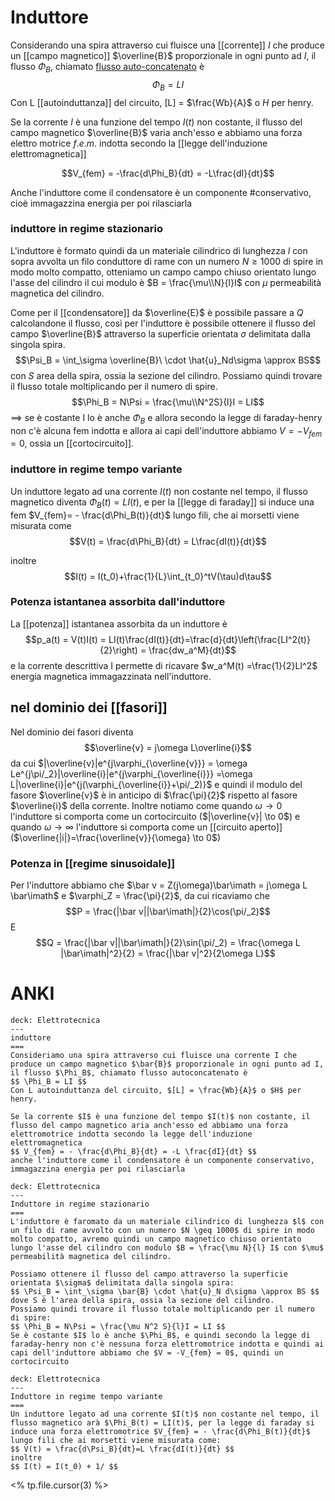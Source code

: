 # Induttore
Considerando una spira attraverso cui fluisce una [[corrente]] $I$ che produce un [[campo magnetico]] $\overline{B}$ proporzionale in ogni punto ad $I$, il flusso $\Phi_B$, chiamato <u>flusso auto-concatenato</u> è
$$\Phi_B = LI$$
Con L [[autoinduttanza]] del circuito, \[L\] = $\frac{Wb}{A}$ o $H$ per henry.

Se la corrente $I$ è una funzione del tempo $I(t)$ non costante, il flusso del campo magnetico $\overline{B}$  varia anch'esso e abbiamo una forza elettro motrice $f.e.m.$  indotta secondo la [[legge dell'induzione elettromagnetica]]

$$V_{fem} = -\frac{d\Phi_B}{dt} = -L\frac{dI}{dt}$$

Anche l'induttore come il condensatore è un componente #conservativo, cioè immagazzina energia per poi rilasciarla

### induttore in regime stazionario
L'induttore è formato quindi da un materiale cilindrico di lunghezza $l$ con sopra avvolta un filo conduttore di rame con un numero $N \geq 1000$ di spire in modo molto compatto, otteniamo un campo campo chiuso orientato lungo l'asse del cilindro il cui modulo è $B = \frac{\mu\\N}{l}I$ con $\mu$ permeabilità magnetica del cilindro.

Come per il [[condensatore]] da $\overline{E}$ è possibile passare a $Q$ calcolandone il flusso, così per l'induttore è possibile ottenere il flusso del campo $\overline{B}$ attraverso la superficie orientata $\sigma$ delimitata dalla singola spira.
$$\Psi_B = \int_\sigma \overline{B}\ \cdot \hat{u}_Nd\sigma \approx BS$$
con $S$ area della spira, ossia la sezione del cilindro.
Possiamo quindi trovare il flusso totale moltiplicando per il numero di spire.
$$\Phi_B = N\Psi = \frac{\mu\\N^2S}{l}I = LI$$ 
==> se è costante I lo è anche $\Phi_B$ e allora secondo la legge di faraday-henry non c'è alcuna fem indotta e allora ai capi dell'induttore abbiamo $V = -V_{fem}=0$, ossia un [[cortocircuito]].

### induttore in regime tempo variante
Un induttore legato ad una corrente $I(t)$ non costante nel tempo, il flusso magnetico diventa $\Phi_B(t) = LI(t)$, e per la [[legge di faraday]] si induce una fem $V_{fem}= - \frac{d\Phi_B(t)}{dt}$ lungo fili, che ai morsetti viene misurata come
$$V(t) = \frac{d\Phi_B}{dt} = L\frac{dI(t)}{dt}$$

inoltre $$I(t) = I(t_0)+\frac{1}{L}\int_{t_0}^tV(\tau)d\tau$$

### Potenza istantanea assorbita dall'induttore
La [[potenza]] istantanea assorbita da un induttore è
$$p_a(t) = V(t)I(t) = LI(t)\frac{dI(t)}{dt}=\frac{d}{dt}\left(\frac{LI^2(t)}{2}\right) = \frac{dw_a^M}{dt}$$
e la corrente descrittiva I permette di ricavare $w_a^M(t) =\frac{1}{2}LI^2$ energia magnetica immagazzinata nell'induttore. 

## nel dominio dei [[fasori]]
Nel dominio dei fasori diventa $$\overline{v} = j\omega L\overline{i}$$
da cui $|\overline{v}|e^{j\varphi_{\overline{v}}} = \omega Le^{j\pi/_2}|\overline{i}|e^{j\varphi_{\overline{i}}} =\omega L|\overline{i}|e^{j(\varphi_{\overline{i}}+\pi/_2)}$ e quindi il modulo del fasore $\overline{v}$ è in anticipo di $\frac{\pi}{2}$ rispetto al fasore $\overline{i}$ della corrente.
Inoltre notiamo come quando $\omega \to 0$  l'induttore si comporta come un cortocircuito ($|\overline{v}| \to 0$) e quando $\omega \to \infty$ l'induttore si comporta come un [[circuito aperto]] ($\overline{|i|}=\frac{\overline{v}}{\omega} \to 0$)

### Potenza in [[regime sinusoidale]]
Per l'induttore abbiamo che $\bar v = Z(j\omega)\bar\imath = j\omega L \bar\imath$ e $\varphi_Z = \frac{\pi}{2}$, da cui ricaviamo che
$$P = \frac{|\bar v||\bar\imath|}{2}\cos(\pi/_2)$$
E
$$Q = \frac{|\bar v||\bar\imath|}{2}\sin(\pi/_2) = \frac{\omega L |\bar\imath|^2}{2} = \frac{|\bar v|^2}{2\omega L}$$

# ANKI

```anki
deck: Elettrotecnica
---
induttore
===
Consideriamo una spira attraverso cui fluisce una corrente I che produce un campo magnetico $\bar{B}$ proporzionale in ogni punto ad I, il flusso $\Phi_B$, chiamato flusso autoconcatenato è
$$ \Phi_B = LI $$
Con L autoinduttanza del circuito, $[L] = \frac{Wb}{A}$ o $H$ per henry.

Se la corrente $I$ è una funzione del tempo $I(t)$ non costante, il flusso del campo magnetico aria anch'esso ed abbiamo una forza elettromotrice indotta secondo la legge dell'induzione elettromagnetica
$$ V_{fem} = - \frac{d\Phi_B}{dt} = -L \frac{dI}{dt} $$
anche l'induttore come il condensatore è un componente conservativo, immagazzina energia per poi rilasciarla
```


```anki
deck: Elettrotecnica
---
Induttore in regime stazionario
===
L'induttore è faromato da un materiale cilindrico di lunghezza $l$ con un filo di rame avvolto con un numero $N \geq 1000$ di spire in modo molto compatto, avremo quindi un campo magnetico chiuso orientato lungo l'asse del cilindro con modulo $B = \frac{\mu N}{l} I$ con $\mu$ permeabilità magnetica del cilindro.

Possiamo ottenere il flusso del campo attraverso la superficie orientata $\sigma$ delimitata dalla singola spira:
$$ \Psi_B = \int_\sigma \bar{B} \cdot \hat{u}_N d\sigma \approx BS $$
dove S è l'area della spira, ossia la sezione del cilindro.
Possiamo quindi trovare il flusso totale moltiplicando per il numero di spire:
$$ \Phi_B = N\Psi = \frac{\mu N^2 S}{l}I = LI $$
Se è costante $I$ lo è anche $\Phi_B$, e quindi secondo la legge di faraday-henry non c'è nessuna forza elettromotrice indotta e quindi ai capi dell'induttore abbiamo che $V = -V_{fem} = 0$, quindi un cortocircuito
```


```anki
deck: Elettrotecnica
---
Induttore in regime tempo variante
===
Un induttore legato ad una corrente $I(t)$ non costante nel tempo, il flusso magnetico arà $\Phi_B(t) = LI(t)$, per la legge di faraday si induce una forza elettromotrice $V_{fem} = - \frac{d\Phi_B(t)}{dt}$ lungo fili che ai morsetti viene misurata come:
$$ V(t) = \frac{d\Psi_B}{dt}=L \frac{dI(t)}{dt} $$
inoltre
$$ I(t) = I(t_0) + 1/ $$
```
<% tp.file.cursor(3) %>